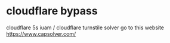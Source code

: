 # cloudflare bypass
 
cloudflare 5s iuam / cloudflare turnstile solver  go to this website https://www.capsolver.com/



 
 

